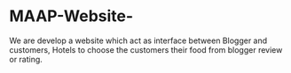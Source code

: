 # MAAP-Website-

We are develop a website which act as interface between Blogger and customers, Hotels to choose the customers their food from blogger review or rating.

